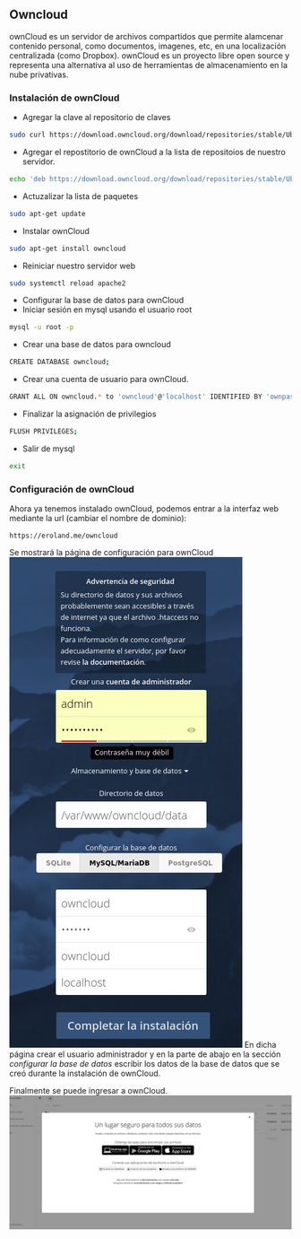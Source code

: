 ## Owncloud
ownCloud es un servidor de archivos compartidos que permite alamcenar contenido personal,
como documentos, imagenes, etc, en una localización centralizada (como Dropbox).
ownCloud es un proyecto libre open source y representa una alternativa al uso de
herramientas de almacenamiento en la nube privativas.

### Instalación de ownCloud
* Agregar la clave al repositorio de claves
```bash
sudo curl https://download.owncloud.org/download/repositories/stable/Ubuntu_16.04/Release.key | sudo apt-key add -
```
* Agregar el repostitorio de ownCloud a la lista de repositoios de nuestro servidor.
```bash
echo 'deb https://download.owncloud.org/download/repositories/stable/Ubuntu_16.04/ /' | sudo tee /etc/apt/sources.list.d/owncloud.list
```
* Actuzalizar la lista de paquetes
```bash
sudo apt-get update
```
* Instalar ownCloud
```bash
sudo apt-get install owncloud
```
*  Reiniciar nuestro servidor web
```bash
sudo systemctl reload apache2
```
* Configurar la base de datos para ownCloud
* Iniciar sesión en mysql usando el usuario root
```bash
mysql -u root -p
```
* Crear una base de datos para owncloud
```bash
CREATE DATABASE owncloud;
```
* Crear una cuenta de usuario para ownCloud.
```bash
GRANT ALL ON owncloud.* to 'owncloud'@'localhost' IDENTIFIED BY 'ownpass';
```
* Finalizar la asignación de privilegios
```bash
FLUSH PRIVILEGES;
```
* Salir de mysql
```bash
exit
```
### Configuración de ownCloud
Ahora ya tenemos instalado ownCloud, podemos entrar a la interfaz web mediante la url (cambiar el nombre de dominio):
```
https://eroland.me/owncloud
```
Se mostrará la página de configuración para ownCloud
![own1](own1.png)
En dicha página crear el usuario administrador y en la parte de abajo en la sección
*configurar la base de datos* escribir los datos de la base de datos que se creó
durante la instalación de ownCloud.

Finalmente se puede ingresar a ownCloud.
![own1](own2.png)

